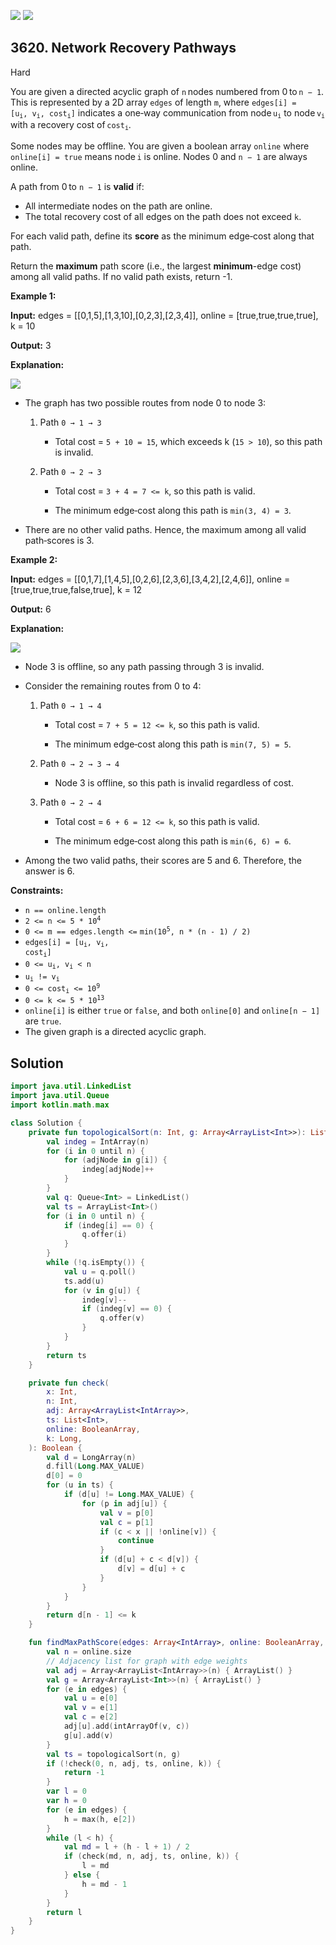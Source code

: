 [![](https://img.shields.io/github/stars/javadev/LeetCode-in-Kotlin?label=Stars&style=flat-square)](https://github.com/javadev/LeetCode-in-Kotlin)
[![](https://img.shields.io/github/forks/javadev/LeetCode-in-Kotlin?label=Fork%20me%20on%20GitHub%20&style=flat-square)](https://github.com/javadev/LeetCode-in-Kotlin/fork)

## 3620\. Network Recovery Pathways

Hard

You are given a directed acyclic graph of `n` nodes numbered from 0 to `n − 1`. This is represented by a 2D array `edges` of length `m`, where <code>edges[i] = [u<sub>i</sub>, v<sub>i</sub>, cost<sub>i</sub>]</code> indicates a one‑way communication from node <code>u<sub>i</sub></code> to node <code>v<sub>i</sub></code> with a recovery cost of <code>cost<sub>i</sub></code>.

Some nodes may be offline. You are given a boolean array `online` where `online[i] = true` means node `i` is online. Nodes 0 and `n − 1` are always online.

A path from 0 to `n − 1` is **valid** if:

*   All intermediate nodes on the path are online.
*   The total recovery cost of all edges on the path does not exceed `k`.

For each valid path, define its **score** as the minimum edge‑cost along that path.

Return the **maximum** path score (i.e., the largest **minimum**\-edge cost) among all valid paths. If no valid path exists, return -1.

**Example 1:**

**Input:** edges = \[\[0,1,5],[1,3,10],[0,2,3],[2,3,4]], online = [true,true,true,true], k = 10

**Output:** 3

**Explanation:**

![](https://assets.leetcode.com/uploads/2025/06/06/graph-10.png)

*   The graph has two possible routes from node 0 to node 3:
    
    1.  Path `0 → 1 → 3`
        
        *   Total cost = `5 + 10 = 15`, which exceeds k (`15 > 10`), so this path is invalid.
            
    2.  Path `0 → 2 → 3`
        
        *   Total cost = `3 + 4 = 7 <= k`, so this path is valid.
            
        *   The minimum edge‐cost along this path is `min(3, 4) = 3`.
            
*   There are no other valid paths. Hence, the maximum among all valid path‐scores is 3.
    

**Example 2:**

**Input:** edges = \[\[0,1,7],[1,4,5],[0,2,6],[2,3,6],[3,4,2],[2,4,6]], online = [true,true,true,false,true], k = 12

**Output:** 6

**Explanation:**

![](https://assets.leetcode.com/uploads/2025/06/06/graph-11.png)

*   Node 3 is offline, so any path passing through 3 is invalid.
    
*   Consider the remaining routes from 0 to 4:
    
    1.  Path `0 → 1 → 4`
        
        *   Total cost = `7 + 5 = 12 <= k`, so this path is valid.
            
        *   The minimum edge‐cost along this path is `min(7, 5) = 5`.
            
    2.  Path `0 → 2 → 3 → 4`
        
        *   Node 3 is offline, so this path is invalid regardless of cost.
            
    3.  Path `0 → 2 → 4`
        
        *   Total cost = `6 + 6 = 12 <= k`, so this path is valid.
            
        *   The minimum edge‐cost along this path is `min(6, 6) = 6`.
            
*   Among the two valid paths, their scores are 5 and 6. Therefore, the answer is 6.
    

**Constraints:**

*   `n == online.length`
*   <code>2 <= n <= 5 * 10<sup>4</sup></code>
*   `0 <= m == edges.length <=` <code>min(10<sup>5</sup>, n * (n - 1) / 2)</code>
*   <code>edges[i] = [u<sub>i</sub>, v<sub>i</sub>, cost<sub>i</sub>]</code>
*   <code>0 <= u<sub>i</sub>, v<sub>i</sub> < n</code>
*   <code>u<sub>i</sub> != v<sub>i</sub></code>
*   <code>0 <= cost<sub>i</sub> <= 10<sup>9</sup></code>
*   <code>0 <= k <= 5 * 10<sup>13</sup></code>
*   `online[i]` is either `true` or `false`, and both `online[0]` and `online[n − 1]` are `true`.
*   The given graph is a directed acyclic graph.

## Solution

```kotlin
import java.util.LinkedList
import java.util.Queue
import kotlin.math.max

class Solution {
    private fun topologicalSort(n: Int, g: Array<ArrayList<Int>>): List<Int> {
        val indeg = IntArray(n)
        for (i in 0 until n) {
            for (adjNode in g[i]) {
                indeg[adjNode]++
            }
        }
        val q: Queue<Int> = LinkedList()
        val ts = ArrayList<Int>()
        for (i in 0 until n) {
            if (indeg[i] == 0) {
                q.offer(i)
            }
        }
        while (!q.isEmpty()) {
            val u = q.poll()
            ts.add(u)
            for (v in g[u]) {
                indeg[v]--
                if (indeg[v] == 0) {
                    q.offer(v)
                }
            }
        }
        return ts
    }

    private fun check(
        x: Int,
        n: Int,
        adj: Array<ArrayList<IntArray>>,
        ts: List<Int>,
        online: BooleanArray,
        k: Long,
    ): Boolean {
        val d = LongArray(n)
        d.fill(Long.MAX_VALUE)
        d[0] = 0
        for (u in ts) {
            if (d[u] != Long.MAX_VALUE) {
                for (p in adj[u]) {
                    val v = p[0]
                    val c = p[1]
                    if (c < x || !online[v]) {
                        continue
                    }
                    if (d[u] + c < d[v]) {
                        d[v] = d[u] + c
                    }
                }
            }
        }
        return d[n - 1] <= k
    }

    fun findMaxPathScore(edges: Array<IntArray>, online: BooleanArray, k: Long): Int {
        val n = online.size
        // Adjacency list for graph with edge weights
        val adj = Array<ArrayList<IntArray>>(n) { ArrayList() }
        val g = Array<ArrayList<Int>>(n) { ArrayList() }
        for (e in edges) {
            val u = e[0]
            val v = e[1]
            val c = e[2]
            adj[u].add(intArrayOf(v, c))
            g[u].add(v)
        }
        val ts = topologicalSort(n, g)
        if (!check(0, n, adj, ts, online, k)) {
            return -1
        }
        var l = 0
        var h = 0
        for (e in edges) {
            h = max(h, e[2])
        }
        while (l < h) {
            val md = l + (h - l + 1) / 2
            if (check(md, n, adj, ts, online, k)) {
                l = md
            } else {
                h = md - 1
            }
        }
        return l
    }
}
```
